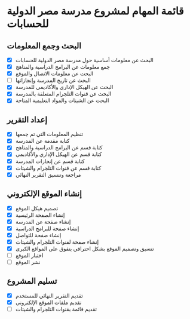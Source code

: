 # قائمة المهام لمشروع مدرسة مصر الدولية للحسابات

## البحث وجمع المعلومات
- [x] البحث عن معلومات أساسية حول مدرسة مصر الدولية للحسابات
- [x] جمع معلومات عن البرامج الدراسية والمناهج
- [x] البحث عن معلومات الاتصال والموقع
- [ ] البحث عن تاريخ المدرسة وإنجازاتها
- [x] البحث عن الهيكل الإداري والأكاديمي للمدرسة
- [x] البحث عن قنوات التلجرام المتعلقة بالمدرسة
- [x] البحث عن الشيتات والمواد التعليمية المتاحة

## إعداد التقرير
- [x] تنظيم المعلومات التي تم جمعها
- [x] كتابة مقدمة عن المدرسة
- [x] كتابة قسم عن البرامج الدراسية والمناهج
- [x] كتابة قسم عن الهيكل الإداري والأكاديمي
- [x] كتابة قسم عن إنجازات المدرسة
- [x] كتابة قسم عن قنوات التلجرام والشيتات
- [x] مراجعة وتنسيق التقرير النهائي

## إنشاء الموقع الإلكتروني
- [x] تصميم هيكل الموقع
- [x] إنشاء الصفحة الرئيسية
- [x] إنشاء صفحة عن المدرسة
- [x] إنشاء صفحة للبرامج الدراسية
- [x] إنشاء صفحة للتواصل
- [x] إنشاء صفحة لقنوات التلجرام والشيتات
- [x] تنسيق وتصميم الموقع بشكل احترافي يتفوق على المواقع الكبرى
- [ ] اختبار الموقع
- [ ] نشر الموقع

## تسليم المشروع
- [x] تقديم التقرير النهائي للمستخدم
- [x] تقديم ملفات الموقع الإلكتروني
- [ ] تقديم قائمة بقنوات التلجرام والشيتات
